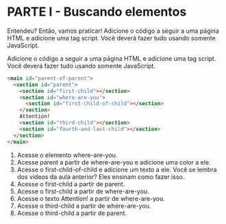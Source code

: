 # PARTE I - Buscando elementos

Entendeu? Então, vamos praticar! Adicione o código a seguir a uma página HTML e adicione uma tag script. Você deverá fazer tudo usando somente JavaScript.

Adicione o código a seguir a uma página HTML e adicione uma tag script. Você deverá fazer tudo usando somente JavaScript.

```HTML
<main id="parent-of-parent">
  <section id="parent">
    <section id="first-child"></section>
    <section id="where-are-you">
      <section id="first-child-of-child"></section>
    </section>
    Attention!
    <section id="third-child"></section>
    <section id="fourth-and-last-child"></section>
  </section>
</main>
```

1. Acesse o elemento where-are-you.
2. Acesse parent a partir de where-are-you e adicione uma color a ele.
3. Acesse o first-child-of-child e adicione um texto a ele. Você se lembra dos vídeos da aula anterior? Eles ensinam como fazer isso.
4. Acesse o first-child a partir de parent.
5. Acesse o first-child a partir de where-are-you.
6. Acesse o texto Attention! a partir de where-are-you.
7. Acesse o third-child a partir de where-are-you.
8. Acesse o third-child a partir de parent.
